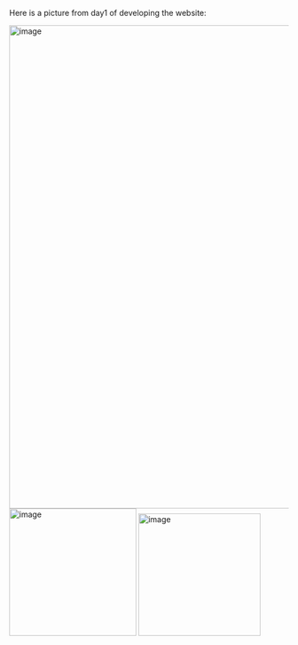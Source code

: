 Here is a picture from day1 of developing the website:

<img width="869" alt="image" src="https://github.com/AngelaNova/Next.js_React_Project1/assets/160551855/c7784f42-34c9-4ed7-9bb8-ce26f5aa06bb">

<img width="229" alt="image" src="https://github.com/AngelaNova/Next.js_React_Project1/assets/160551855/5c1e466d-4b0f-4887-a6fb-042b0b08581a">



<img width="220" alt="image" src="https://github.com/AngelaNova/Next.js_React_Project1/assets/160551855/5e4a0fef-eb7c-41dd-92ad-872f25826046">


